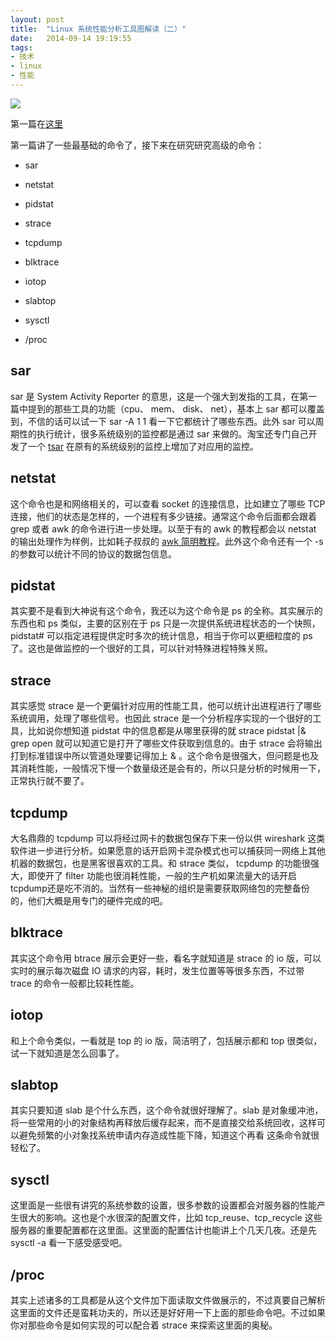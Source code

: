 ```yaml
---
layout:	post
title:	"Linux 系统性能分析工具图解读（二）"
date:	2014-09-14 19:19:55
tags:
- 技术
- linux
- 性能
---
```


 ![](http://oilbeater.qiniudn.com/linux_observability_tools.png)

第一篇在[这里](http://oilbeater.com/linux/2014/09/28/linux-performance-tools.html)

第一篇讲了一些最基础的命令了，接下来在研究研究高级的命令：

- sar

- netstat

- pidstat

- strace

- tcpdump

- blktrace

- iotop

- slabtop

- sysctl

- /proc

## sar ##

sar 是 System Activity Reporter 的意思，这是一个强大到发指的工具，在第一篇中提到的那些工具的功能（cpu、 mem、 disk、 net），基本上 sar 都可以覆盖到，不信的话可以试一下 sar -A 1 1 看一下它都统计了哪些东西。此外 sar 可以周期性的执行统计，很多系统级别的监控都是通过 sar 来做的。淘宝还专门自己开发了一个 [tsar](https://github.com/alibaba/tsar) 在原有的系统级别的监控上增加了对应用的监控。

## netstat ##

这个命令也是和网络相关的，可以查看 socket 的连接信息，比如建立了哪些 TCP 连接，他们的状态是怎样的，一个进程有多少链接。通常这个命令后面都会跟着 grep 或者 awk 的命令进行进一步处理。以至于有的 awk 的教程都会以 netstat 的输出处理作为样例，比如耗子叔叔的 [awk 简明教程](http://coolshell.cn/articles/9070.html)。此外这个命令还有一个 -s 的参数可以统计不同的协议的数据包信息。

## pidstat ##

其实要不是看到大神说有这个命令，我还以为这个命令是 ps 的全称。其实展示的东西也和 ps 类似，主要的区别在于 ps 只是一次提供系统进程状态的一个快照，pidstat# 可以指定进程提供定时多次的统计信息，相当于你可以更细粒度的 ps 了。这也是做监控的一个很好的工具，可以针对特殊进程特殊关照。

## strace ##

其实感觉 strace 是一个更偏针对应用的性能工具，他可以统计出进程进行了哪些系统调用，处理了哪些信号。也因此 strace 是一个分析程序实现的一个很好的工具，比如说你想知道 pidstat 中的信息都是从哪里获得的就 strace pidstat |& grep open 就可以知道它是打开了哪些文件获取到信息的。由于 strace 会将输出打到标准错误中所以管道处理要记得加上 & 。这个命令是很强大，但问题是也及其消耗性能，一般情况下慢一个数量级还是会有的，所以只是分析的时候用一下，正常执行就不要了。

## tcpdump ##

大名鼎鼎的 tcpdump 可以将经过网卡的数据包保存下来一份以供 wireshark 这类软件进一步进行分析。如果愿意的话开启网卡混杂模式也可以捕获同一网络上其他机器的数据包，也是黑客很喜欢的工具。和 strace 类似， tcpdump 的功能很强大，即使开了 filter 功能也很消耗性能，一般的生产机如果流量大的话开启 tcpdump还是吃不消的。当然有一些神秘的组织是需要获取网络包的完整备份的，他们大概是用专门的硬件完成的吧。

## blktrace ##

其实这个命令用 btrace 展示会更好一些，看名字就知道是 strace 的 io 版，可以实时的展示每次磁盘 IO 请求的内容，耗时，发生位置等等很多东西，不过带 trace 的命令一般都比较耗性能。

## iotop ##

和上个命令类似，一看就是 top 的 io 版，简洁明了，包括展示都和 top 很类似，试一下就知道是怎么回事了。

## slabtop ##

其实只要知道 slab 是个什么东西，这个命令就很好理解了。slab 是对象缓冲池，将一些常用的小的对象结构再释放后缓存起来，而不是直接交给系统回收，这样可以避免频繁的小对象找系统申请内存造成性能下降，知道这个再看 这条命令就很轻松了。

## sysctl ##

这里面是一些很有讲究的系统参数的设置，很多参数的设置都会对服务器的性能产生很大的影响。这也是个水很深的配置文件，比如 tcp_reuse、tcp_recycle 这些服务器的重要配置都在这里面。这里面的配置估计也能讲上个几天几夜。还是先 sysctl -a 看一下感受感受吧。

## /proc ##

其实上述诸多的工具都是从这个文件加下面读取文件做展示的，不过真要自己解析这里面的文件还是蛮耗功夫的，所以还是好好用一下上面的那些命令吧。不过如果你对那些命令是如何实现的可以配合着 strace 来探索这里面的奥秘。

